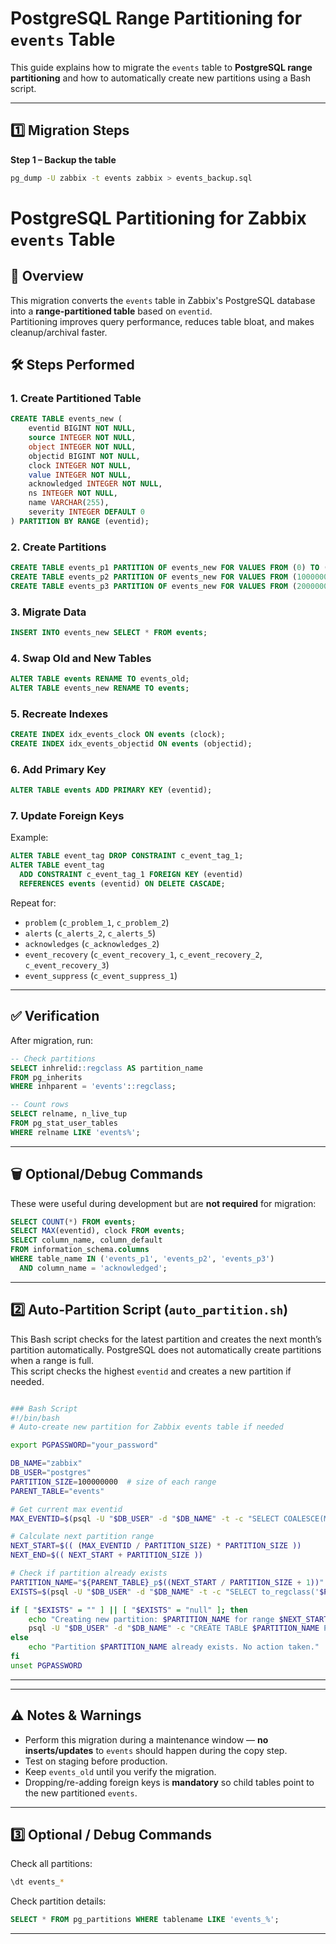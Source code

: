 # PostgreSQL Range Partitioning for `events` Table

This guide explains how to migrate the `events` table to **PostgreSQL range partitioning** and how to automatically create new partitions using a Bash script.

---

## 1️⃣ Migration Steps

**Step 1 – Backup the table**
```bash
pg_dump -U zabbix -t events zabbix > events_backup.sql
```

# PostgreSQL Partitioning for Zabbix `events` Table

## 📌 Overview
This migration converts the `events` table in Zabbix's PostgreSQL database into a **range-partitioned table** based on `eventid`.  
Partitioning improves query performance, reduces table bloat, and makes cleanup/archival faster.

## 🛠 Steps Performed

### 1. Create Partitioned Table
```sql
CREATE TABLE events_new (
    eventid BIGINT NOT NULL,
    source INTEGER NOT NULL,
    object INTEGER NOT NULL,
    objectid BIGINT NOT NULL,
    clock INTEGER NOT NULL,
    value INTEGER NOT NULL,
    acknowledged INTEGER NOT NULL,
    ns INTEGER NOT NULL,
    name VARCHAR(255),
    severity INTEGER DEFAULT 0
) PARTITION BY RANGE (eventid);
```

### 2. Create Partitions
```sql
CREATE TABLE events_p1 PARTITION OF events_new FOR VALUES FROM (0) TO (100000000);
CREATE TABLE events_p2 PARTITION OF events_new FOR VALUES FROM (100000000) TO (200000000);
CREATE TABLE events_p3 PARTITION OF events_new FOR VALUES FROM (200000000) TO (300000000);
```

### 3. Migrate Data
```sql
INSERT INTO events_new SELECT * FROM events;
```

### 4. Swap Old and New Tables
```sql
ALTER TABLE events RENAME TO events_old;
ALTER TABLE events_new RENAME TO events;
```

### 5. Recreate Indexes
```sql
CREATE INDEX idx_events_clock ON events (clock);
CREATE INDEX idx_events_objectid ON events (objectid);
```

### 6. Add Primary Key
```sql
ALTER TABLE events ADD PRIMARY KEY (eventid);
```

### 7. Update Foreign Keys
Example:
```sql
ALTER TABLE event_tag DROP CONSTRAINT c_event_tag_1;
ALTER TABLE event_tag
  ADD CONSTRAINT c_event_tag_1 FOREIGN KEY (eventid)
  REFERENCES events (eventid) ON DELETE CASCADE;
```
Repeat for:
- `problem` (`c_problem_1`, `c_problem_2`)
- `alerts` (`c_alerts_2`, `c_alerts_5`)
- `acknowledges` (`c_acknowledges_2`)
- `event_recovery` (`c_event_recovery_1`, `c_event_recovery_2`, `c_event_recovery_3`)
- `event_suppress` (`c_event_suppress_1`)

---

## ✅ Verification
After migration, run:
```sql
-- Check partitions
SELECT inhrelid::regclass AS partition_name
FROM pg_inherits
WHERE inhparent = 'events'::regclass;

-- Count rows
SELECT relname, n_live_tup
FROM pg_stat_user_tables
WHERE relname LIKE 'events%';
```

---

## 🗑 Optional/Debug Commands
These were useful during development but are **not required** for migration:
```sql
SELECT COUNT(*) FROM events;
SELECT MAX(eventid), clock FROM events;
SELECT column_name, column_default
FROM information_schema.columns
WHERE table_name IN ('events_p1', 'events_p2', 'events_p3')
  AND column_name = 'acknowledged';
```

---

## 2️⃣ Auto-Partition Script (`auto_partition.sh`)

This Bash script checks for the latest partition and creates the next month’s partition automatically.
PostgreSQL does not automatically create partitions when a range is full.  
This script checks the highest `eventid` and creates a new partition if needed.


```bash

### Bash Script
#!/bin/bash
# Auto-create new partition for Zabbix events table if needed

export PGPASSWORD="your_password"

DB_NAME="zabbix"
DB_USER="postgres"
PARTITION_SIZE=100000000  # size of each range
PARENT_TABLE="events"

# Get current max eventid
MAX_EVENTID=$(psql -U "$DB_USER" -d "$DB_NAME" -t -c "SELECT COALESCE(MAX(eventid),0) FROM $PARENT_TABLE;" | tr -d '[:space:]')

# Calculate next partition range
NEXT_START=$(( (MAX_EVENTID / PARTITION_SIZE) * PARTITION_SIZE ))
NEXT_END=$(( NEXT_START + PARTITION_SIZE ))

# Check if partition already exists
PARTITION_NAME="${PARENT_TABLE}_p$((NEXT_START / PARTITION_SIZE + 1))"
EXISTS=$(psql -U "$DB_USER" -d "$DB_NAME" -t -c "SELECT to_regclass('$PARTITION_NAME');" | tr -d '[:space:]')

if [ "$EXISTS" = "" ] || [ "$EXISTS" = "null" ]; then
    echo "Creating new partition: $PARTITION_NAME for range $NEXT_START to $NEXT_END..."
    psql -U "$DB_USER" -d "$DB_NAME" -c "CREATE TABLE $PARTITION_NAME PARTITION OF $PARENT_TABLE FOR VALUES FROM ($NEXT_START) TO ($NEXT_END);"
else
    echo "Partition $PARTITION_NAME already exists. No action taken."
fi
unset PGPASSWORD
```

---
---

## ⚠️ Notes & Warnings
- Perform this migration during a maintenance window — **no inserts/updates** to `events` should happen during the copy step.
- Test on staging before production.
- Keep `events_old` until you verify the migration.
- Dropping/re-adding foreign keys is **mandatory** so child tables point to the new partitioned `events`.

---

## 3️⃣ Optional / Debug Commands

Check all partitions:
```bash
\dt events_*
```

Check partition details:
```sql
SELECT * FROM pg_partitions WHERE tablename LIKE 'events_%';
```

---
